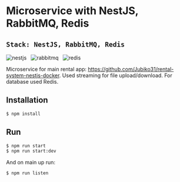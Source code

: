 # Microservice with NestJS, RabbitMQ, Redis

## `Stack: NestJS, RabbitMQ, Redis`
![nestjs](https://user-images.githubusercontent.com/53910160/207401771-ce4def86-565f-42ef-b018-310855a374aa.png) &nbsp;
![rabbitmq](https://user-images.githubusercontent.com/53910160/207403205-1c1f9e33-ede5-4e0b-95b8-fe19d5f69861.png) &nbsp;
![redis](https://user-images.githubusercontent.com/53910160/207403277-111bc5e2-3dd8-4e01-b04c-a4df3594b580.png)


Microservice for main rental app: https://github.com/Jubiko31/rental-system-nestjs-docker.
Used streaming for file upload/download. For database used Redis.

## Installation

```bash
$ npm install
```

## Run 
```bash
$ npm run start
$ npm run start:dev
```
 And on main up run:
 ```bash
$ npm run listen
```
